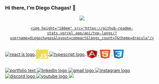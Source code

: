 ### Hi there, I'm Diego Chagas! 👋

<div align="center">
  <a href="https://github.com/diegochagas">
    <img height="180em" src="https://github-readme-stats.vercel.app/api?username=diegochagas&show_icons=true&theme=dracula&include_all_commits=true&count_private=true"/>

    <img height="180em" src="https://github-readme-stats.vercel.app/api/top-langs/?username=diegochagas&layout=compact&langs_count=7&theme=dracula"/>
</div>

<div style="display: inline_block">
  <br>

  <img align="center" alt="react js logo" height="30" width="40" src="https://cdn.jsdelivr.net/gh/devicons/devicon/icons/react/react-original.svg" />

  <img align="center" alt="javascript logo" height="30" width="40" src="https://raw.githubusercontent.com/devicons/devicon/master/icons/javascript/javascript-plain.svg">
  
  <img align="center" alt="typescript logo" height="30" width="40" src="https://cdn.jsdelivr.net/gh/devicons/devicon/icons/typescript/typescript-plain.svg" />
  
  <img align="center" alt="angular logo" height="30" width="40" src="https://raw.githubusercontent.com/devicons/devicon/master/icons/angularjs/angularjs-original.svg" />
  
  <img align="center" alt="HTML logo" height="30" width="40" src="https://raw.githubusercontent.com/devicons/devicon/master/icons/html5/html5-original.svg">
  
  <img align="center" alt="CSS logo" height="30" width="40" src="https://raw.githubusercontent.com/devicons/devicon/master/icons/css3/css3-original.svg">
</div>
  
##
 
<div> 
  <a href="https://diegochagas.com/" target="_blank">
    <img src="https://img.shields.io/badge/-Portfolio-000000?style=for-the-badge&logo=icon&logoColor=white" target="_blank" alt="portfolio text">
  </a> 

  <a href="https://www.linkedin.com/in/diegorchagas/" target="_blank">
    <img src="https://img.shields.io/badge/-LinkedIn-%230077B5?style=for-the-badge&logo=linkedin&logoColor=white" target="_blank" alt="linkedin logo">
  </a> 
  
  <a href = "mailto:drochachagas@gmail.com">
    <img src="https://img.shields.io/badge/-Gmail-FFFFFF?style=for-the-badge&logo=gmail&logoColor=red" target="_blank" alt="gmail logo">
  </a>
  
  <a href="https://www.instagram.com/diegorchagas/" target="_blank">
    <img src="https://img.shields.io/badge/-Instagram-%23E4405F?style=for-the-badge&logo=instagram&logoColor=white" target="_blank" alt="instagram logo">
  </a>
  
  <a href="https://discordapp.com/users/590161836343689225" target="_blank">
    <img src="https://img.shields.io/badge/Discord-7289DA?style=for-the-badge&logo=discord&logoColor=white" target="_blank" alt="discord logo">
  </a> 
  
  <a href="https://www.youtube.com/@diegorchagas" target="_blank">
    <img src="https://img.shields.io/badge/YouTube-FF0000?style=for-the-badge&logo=youtube&logoColor=white" target="_blank" alt="youtube logo">
  </a>
  
  <a href="https://www.twitch.tv/diegorchagas" target="_blank">
    <img src="https://img.shields.io/badge/Twitch-9146FF?style=for-the-badge&logo=twitch&logoColor=white" target="_blank">
  </a>
</div>

<!--
**diegochagas/diegochagas** is a ✨ _special_ ✨ repository because its `README.md` (this file) appears on your GitHub profile.

Here are some ideas to get you started:

- 🔭 I’m currently working on ...
- 🌱 I’m currently learning ...
- 👯 I’m looking to collaborate on ...
- 🤔 I’m looking for help with ...
- 💬 Ask me about ...
- 📫 How to reach me: ...
- 😄 Pronouns: ...
- ⚡ Fun fact: ...
-->
